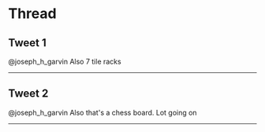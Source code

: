 # Thread

## Tweet 1

@joseph_h_garvin Also 7 tile racks

---

## Tweet 2

@joseph_h_garvin Also that's a chess board. Lot going on

---

